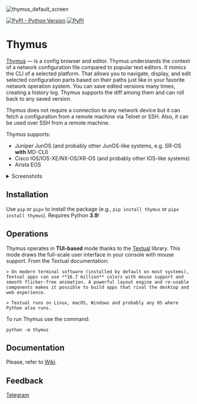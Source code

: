 
![thymus_default_screen](https://github.com/blademd/thymus/assets/1499024/7b68e7bd-0ea1-49fc-9503-e24254d2c014)

[![PyPI - Python Version](https://img.shields.io/pypi/pyversions/thymus.svg)](https://img.shields.io/pypi/pyversions/thymus)
[![PyPI](https://img.shields.io/pypi/v/thymus.svg)](https://pypi.python.org/pypi/thymus)


# Thymus

[Thymus](https://en.wikipedia.org/wiki/Thymus_(plant)) — is a config browser and editor. Thymus understands the context of a network configuration file compared to popular text editors. It mimics the CLI of a selected platform. That allows you to navigate, display, and edit selected configuration parts based on their paths just like in your favorite network operation system. You can save edited versions many times, creating a history log. Thymus supports the diff among them and can roll back to any saved version.

Thymus does not require a connection to any network device but it can fetch a configuration from a remote machine via Telnet or SSH. Also, it can be used over SSH from a remote machine.

Thymus supports:

* Juniper JunOS (and probably other JunOS-like systems, e.g. SR-OS **with** MD-CLI)
* Cisco IOS/IOS-XE/NX-OS/XR-OS (and probably other IOS-like systems)
* Arista EOS

<details>
	<summary>Screenshots</summary>
	<hr>

 JunOS context screen

 ![thymus_junos_example](https://github.com/blademd/thymus/assets/1499024/de5709b0-44d4-4490-8a5b-c8f59dfb3ff9)

 IOS context screen

 ![thymus_ios_example](https://github.com/blademd/thymus/assets/1499024/51375ef1-f912-44eb-8432-13855f5d3920)

 Compare/diff between two configs (JunOS is just as an example)

 ![thymus_junos_compare_example](https://github.com/blademd/thymus/assets/1499024/a1f1cbbe-f45b-4830-bd58-fcccddcb79ca)


</details>

## Installation

Use `pip` or `pipx` to install the package (e.g., `pip install thymus` or `pipx install thymus`). Requires Python **3.9**!

## Operations

Thymus operates in **TUI-based** mode thanks to the [Textual](https://textual.textualize.io/) library. This mode draws the full-scale user interface in your console with mouse support. From the Textual documentation:

	> On modern terminal software (installed by default on most systems), Textual apps can use **16.7 million** colors with mouse support and smooth flicker-free animation. A powerful layout engine and re-usable components makes it possible to build apps that rival the desktop and web experience.

	> Textual runs on Linux, macOS, Windows and probably any OS where Python also runs.


To run Thymus use the command:
```
python -m thymus
```

## Documentation

Please, refer to [Wiki](https://github.com/blademd/thymus/wiki).

## Feedback

[Telegram](https://t.me/blademd)
